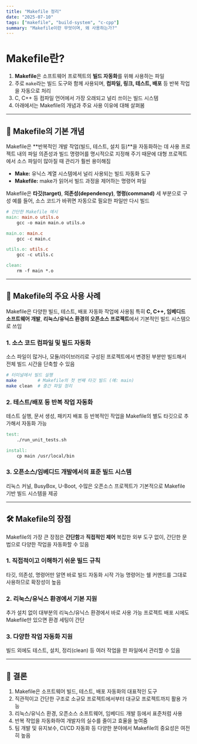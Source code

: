 ```yaml
---
title: "Makefile 정리"
date: "2025-07-10"
tags: ["makefile", "build-system", "c-cpp"]
summary: "Makefile이란 무엇이며, 왜 사용하는가?"
---
```


# Makefile란?

1. **Makefile**은 소프트웨어 프로젝트의 **빌드 자동화**를 위해 사용하는 파일
2. 주로 `make`라는 빌드 도구와 함께 사용되며, **컴파일, 링크, 테스트, 배포** 등 반복 작업을 자동으로 처리
3. C, C++ 등 컴파일 언어에서 가장 오래되고 널리 쓰이는 빌드 시스템
4. 아래에서는 Makefile의 개념과 주요 사용 이유에 대해 살펴봄

---

## 📝 Makefile의 기본 개념

Makefile은 **반복적인 개발 작업(빌드, 테스트, 설치 등)**을 자동화하는 데 사용
프로젝트 내의 파일 의존성과 빌드 명령어를 명시적으로 지정해 주기 때문에
대형 프로젝트에서 소스 파일이 많아질 때 관리가 훨씬 용이해짐

- **Make:** 유닉스 계열 시스템에서 널리 사용되는 빌드 자동화 도구
- **Makefile:** make가 읽어서 빌드 과정을 제어하는 명령어 파일

Makefile은 **타깃(target)**, **의존성(dependency)**, **명령(command)** 세 부분으로 구성
예를 들어, 소스 코드가 바뀌면 자동으로 필요한 파일만 다시 빌드

```makefile
# 간단한 Makefile 예시
main: main.o utils.o
    gcc -o main main.o utils.o

main.o: main.c
    gcc -c main.c

utils.o: utils.c
    gcc -c utils.c

clean:
    rm -f main *.o
```

---

## 🔧 Makefile의 주요 사용 사례

Makefile은 다양한 빌드, 테스트, 배포 자동화 작업에 사용됨
특히 **C, C++, 임베디드 소프트웨어 개발**, **리눅스/유닉스 환경의 오픈소스 프로젝트**에서 기본적인 빌드 시스템으로 쓰임

### 1. 소스 코드 컴파일 및 빌드 자동화

소스 파일이 많거나, 모듈/라이브러리로 구성된 프로젝트에서
변경된 부분만 빌드해서 전체 빌드 시간을 단축할 수 있음

```sh
# 터미널에서 빌드 실행
make        # Makefile의 첫 번째 타깃 빌드 (예: main)
make clean  # 중간 파일 정리
```

### 2. 테스트/배포 등 반복 작업 자동화

테스트 실행, 문서 생성, 패키지 배포 등 반복적인 작업을
Makefile의 별도 타깃으로 추가해서 자동화 가능

```makefile
test:
    ./run_unit_tests.sh

install:
    cp main /usr/local/bin
```

### 3. 오픈소스/임베디드 개발에서의 표준 빌드 시스템

리눅스 커널, BusyBox, U-Boot, 수많은 오픈소스 프로젝트가
기본적으로 Makefile 기반 빌드 시스템을 제공

---

## 🛠️ Makefile의 장점

Makefile의 가장 큰 장점은 **간단함**과 **직접적인 제어**
복잡한 외부 도구 없이, 간단한 문법으로 다양한 작업을 자동화할 수 있음

### 1. 직접적이고 이해하기 쉬운 빌드 규칙

타깃, 의존성, 명령어만 알면 바로 빌드 자동화 시작 가능
명령어는 쉘 커맨드를 그대로 사용하므로 확장성이 높음

### 2. 리눅스/유닉스 환경에서 기본 지원

추가 설치 없이 대부분의 리눅스/유닉스 환경에서 바로 사용 가능
프로젝트 배포 시에도 Makefile만 있으면 환경 세팅이 간단

### 3. 다양한 작업 자동화 지원

빌드 외에도 테스트, 설치, 정리(clean) 등 여러 작업을 한 파일에서 관리할 수 있음

---

## 🏁 결론

1. Makefile은 소프트웨어 빌드, 테스트, 배포 자동화의 대표적인 도구
2. 직관적이고 간단한 구조로 소규모 프로젝트에서부터 대규모 프로젝트까지 활용 가능
3. 리눅스/유닉스 환경, 오픈소스 소프트웨어, 임베디드 개발 등에서 표준처럼 사용
4. 반복 작업을 자동화하여 개발자의 실수를 줄이고 효율을 높여줌
5. 팀 개발 및 유지보수, CI/CD 자동화 등 다양한 분야에서 Makefile의 중요성은 여전히 높음
